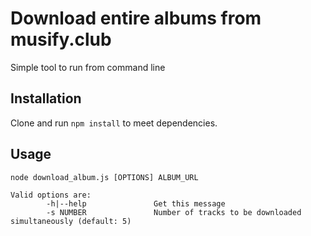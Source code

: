 # Download entire albums from musify.club
Simple tool to run from command line

## Installation
Clone and run `npm install` to meet dependencies.

## Usage
```
node download_album.js [OPTIONS] ALBUM_URL

Valid options are:
        -h|--help               Get this message
        -s NUMBER               Number of tracks to be downloaded simultaneously (default: 5)
```
